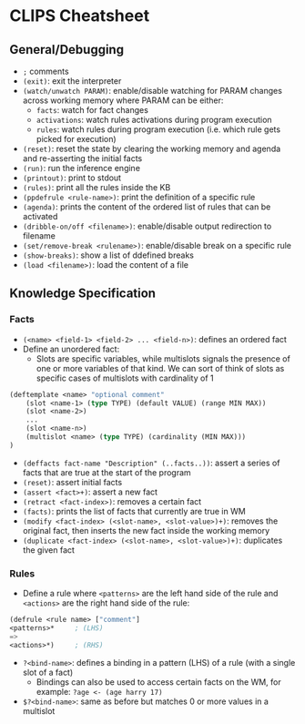 # CLIPS Cheatsheet

## General/Debugging
* `;` comments
* `(exit)`: exit the interpreter
* `(watch/unwatch PARAM)`: enable/disable watching for PARAM changes across
  working memory where PARAM can be either:
    * `facts`: watch for fact changes
    * `activations`: watch rules activations during program execution 
    * `rules`: watch rules during program execution (i.e. which rule gets
      picked for execution)
* `(reset)`: reset the state by clearing the working memory and agenda and
  re-asserting the initial facts
* `(run)`: run the inference engine
* `(printout)`: print to stdout
* `(rules)`: print all the rules inside the KB
* `(ppdefrule <rule-name>)`: print the definition of a specific rule 
* `(agenda)`: prints the content of the ordered list of rules that can be activated
* `(dribble-on/off <filename>)`: enable/disable output redirection to filename
* `(set/remove-break <rulename>)`: enable/disable break on a specific rule
* `(show-breaks)`: show a list of ddefined breaks
* `(load <filename>)`: load the content of a file

## Knowledge Specification

### Facts
* `(<name> <field-1> <field-2> ... <field-n>)`: defines an ordered
  fact
* Define an unordered fact:
    * Slots are specific variables, while multislots signals the presence of one
      or more variables of that kind. We can sort of think of slots as specific
      cases of multislots with cardinality of 1

```lisp
(deftemplate <name> "optional comment"
    (slot <name-1> (type TYPE) (default VALUE) (range MIN MAX)) 
    (slot <name-2>) 
    ...
    (slot <name-n>) 
    (multislot <name> (type TYPE) (cardinality (MIN MAX)))
)
```

* `(deffacts fact-name "Description" (..facts..))`: assert a series of facts
  that are true at the start of the program
* `(reset)`: assert initial facts
* `(assert <fact>+)`: assert a new fact
* `(retract <fact-index>)`: removes a certain fact
* `(facts)`: prints the list of facts that currently are true in WM
* `(modify <fact-index> (<slot-name>, <slot-value>)+)`: removes the original
  fact, then inserts the new fact inside the working memory
* `(duplicate <fact-index> (<slot-name>, <slot-value>)+)`: duplicates the given
  fact

### Rules
* Define a rule where `<patterns>` are the left hand side of the rule and
  `<actions>` are the right hand side of the rule:

```lisp
(defrule <rule name> ["comment"]
<patterns>*     ; (LHS)
=>
<actions>*)     ; (RHS)
```

* `?<bind-name>`: defines a binding in a pattern (LHS) of a rule (with a single
  slot of a fact)
    * Bindings can also be used to access certain facts on the WM, for example:
      `?age <- (age harry 17)`
* `$?<bind-name>`: same as before but matches 0 or more values in a multislot


